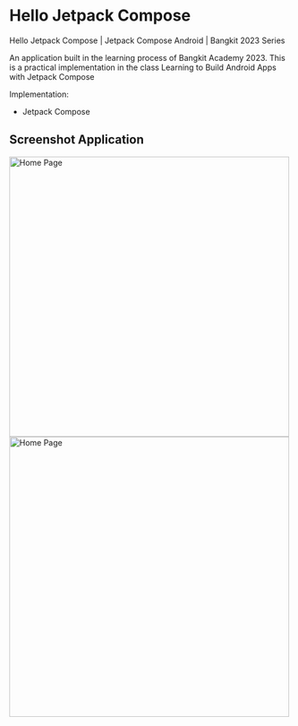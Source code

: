 # Hello Jetpack Compose
Hello Jetpack Compose | Jetpack Compose Android | Bangkit 2023 Series

An application built in the learning process of Bangkit Academy 2023. This is a practical implementation in the class Learning to Build Android Apps with Jetpack Compose

Implementation:
- Jetpack Compose

## Screenshot Application
<img src="https://github.com/riyandifirman/hello-jetpack-compose/assets/49358131/316c9d20-f2a0-499a-bf09-82db66a9c3c4" alt="Home Page" widht="500" height="500">
<img src="https://github.com/riyandifirman/hello-jetpack-compose/assets/49358131/c576807b-cce9-4246-a0fe-9d3bec7b2a1a" alt="Home Page" widht="500" height="500">

